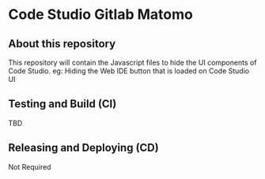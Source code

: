 # Code Studio Gitlab Matomo


## About this repository

This repository will contain the Javascript files to hide the UI components of Code Studio.
eg: Hiding the Web IDE button that is loaded on Code Studio UI

## Testing and Build (CI)

TBD

## Releasing and Deploying (CD)

Not Required
